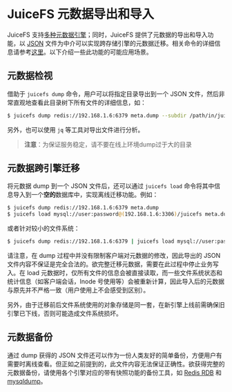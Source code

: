 # JuiceFS 元数据导出和导入

JuiceFS 支持[多种元数据引擎](databases_for_metadata.md)；同时，JuiceFS 提供了元数据的导出和导入功能，以 [JSON](https://www.json.org/json-en.html) 文件为中介可以实现跨存储引擎的元数据迁移。相关命令的详细信息请参考[这里](command_reference.md#juicefs-dump)。以下介绍一些此功能的可能应用场景。

## 元数据检视

借助于 `juicefs dump` 命令，用户可以将指定目录导出到一个 JSON 文件，然后非常直观地查看此目录树下所有文件的详细信息，如：

```bash
$ juicefs dump redis://192.168.1.6:6379 meta.dump --subdir /path/in/juicefs
```

另外，也可以使用 `jq` 等工具对导出文件进行分析。

> **注意**：为保证服务稳定，请不要在线上环境dump过于大的目录

## 元数据跨引擎迁移

将元数据 dump 到一个 JSON 文件后，还可以通过 `juicefs load` 命令将其中信息导入到一个**空的**数据库中，实现离线迁移功能。例如：

```bash
$ juicefs dump redis://192.168.1.6:6379 meta.dump
$ juicefs load mysql://user:password@(192.168.1.6:3306)/juicefs meta.dump
```

或者针对较小的文件系统：

```bash
$ juicefs dump redis://192.168.1.6:6379 | juicefs load mysql://user:password@(192.168.1.6:3306)/juicefs
```

请注意，在 dump 过程中并没有限制客户端对元数据的修改，因此导出的 JSON 文件内容不保证是完全合法的。欲完整迁移元数据，需要在此过程中停止业务写入。在 load 元数据时，仅所有文件的信息会被直接读取，而一些文件系统状态和统计信息（如客户端会话，Inode 号使用等）会被重新计算，因此导入后的元数据与原先并不严格一致（用户使用上不会感受到区别）。

另外，由于迁移前后文件系统使用的对象存储是同一套，在新引擎上线前需确保旧引擎已下线，否则可能造成文件系统损坏。

## 元数据备份

通过 dump 获得的 JSON 文件还可以作为一份人类友好的简单备份，方便用户有需要时离线查看。但正如之前提到的，此文件内容无法保证正确性。欲获得完整的元数据备份，请使用各个引擎对应的带有快照功能的备份工具，如 [Redis RDB](https://redis.io/topics/persistence#backing-up-redis-data) 和 [mysqldump](https://dev.mysql.com/doc/mysql-backup-excerpt/5.7/en/mysqldump-sql-format.html)。

